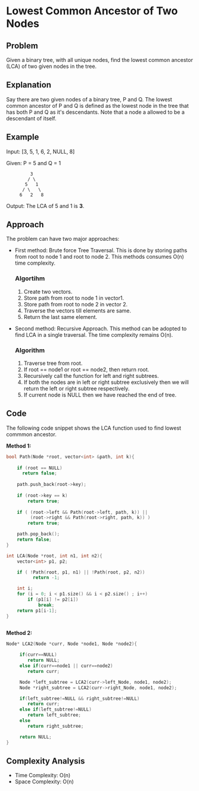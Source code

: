 # Lowest Common Ancestor of Two Nodes

## Problem
Given a binary tree, with all unique nodes, find the lowest common ancestor (LCA) of two given nodes in the tree.

## Explanation
Say there are two given nodes of a binary tree, P and Q. The lowest common ancestor of P and Q is defined as the lowest node in the tree that has both P and Q as it's descendants. Note that a node a allowed to be a descendant of itself.

## Example

Input: [3, 5, 1, 6, 2, NULL, 8]

Given: P = 5 and Q = 1

```
         3
        / \
       5   1
      / \   \
     6   2   8
```
Output: The LCA of 5 and 1 is **3**.

## Approach

The problem can have two major approaches:

* First method: Brute force Tree Traversal. This is done by storing paths from root to node 1 and root to node 2. This methods consumes O(n) time complexity.
    ### Algortihm
    1. Create two vectors.
    2. Store path from root to node 1 in vector1.
    3. Store path from root to node 2 in vector 2.
    4. Traverse the vectors till elements are same.
    5. Return the last same element.

* Second method: Recursive Approach. This method can be adopted to find LCA in a single traversal. The time complexity remains O(n).
    ### Algorithm
    1. Traverse tree from root.
    2. If root == node1 or root == node2, then return root.
    3. Recursively call the function for left and right subtrees.
    4. If both the nodes are in left or right subtree exclusively then we will return the left or right subtree respectively.
    5. If current node is NULL then we have reached the end of tree.

## Code

The following code snippet shows the LCA function used to find lowest commmon ancestor.

**Method 1:**

```c++
bool Path(Node *root, vector<int> &path, int k){
  
    if (root == NULL) 
      return false;
 
    path.push_back(root->key);
 
    if (root->key == k)
        return true;
 
    if ( (root->left && Path(root->left, path, k)) ||
         (root->right && Path(root->right, path, k)) )
        return true;

    path.pop_back();
    return false;
}

int LCA(Node *root, int n1, int n2){
    vector<int> p1, p2;

    if ( !Path(root, p1, n1) || !Path(root, p2, n2))
          return -1;

    int i;
    for (i = 0; i < p1.size() && i < p2.size() ; i++)
        if (p1[i] != p2[i])
            break;
    return p1[i-1];
}
 
```

**Method 2:**

```C++
Node* LCA2(Node *curr, Node *node1, Node *node2){

     if(curr==NULL)
        return NULL;
     else if(curr==node1 || curr==node2)
        return curr;

     Node *left_subtree = LCA2(curr->left_Node, node1, node2);
     Node *right_subtree = LCA2(curr->right_Node, node1, node2);

     if(left_subtree!=NULL && right_subtree!=NULL)
        return curr;
     else if(left_subtree!=NULL)
        return left_subtree;
     else
        return right_subtree;

     return NULL;
}
```

## Complexity Analysis

* Time Complexity: O(n)
* Space Complexity: O(n)
